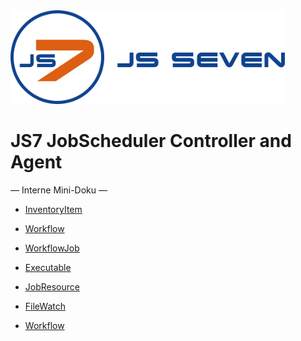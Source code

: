 <img alt="logo" width="439" height="150" src="../images/js7-with-name.png"/>

JS7 JobScheduler Controller and Agent
=====================================

— Interne Mini-Doku —

* [InventoryItem](items/InventoryItem.md)


* [Workflow](items/workflow/Workflow.md)
* [WorkflowJob](items/workflow/WorkflowJob.md)
* [Executable](items/workflow/Executable.md)
* [JobResource](items/jobresource/JobResource.md)
* [FileWatch](items/filewatch/FileWatch.md)
* [Workflow](items/workflow/Workflow.md)
